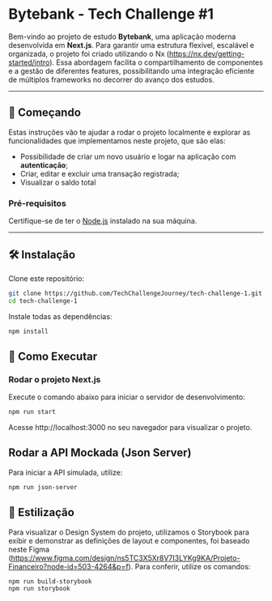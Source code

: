 # Bytebank - Tech Challenge #1

Bem-vindo ao projeto de estudo **Bytebank**, uma aplicação moderna desenvolvida em **Next.js**. Para garantir uma estrutura flexível, escalável e organizada, o projeto foi criado utilizando o Nx (https://nx.dev/getting-started/intro). Essa abordagem facilita o compartilhamento de componentes e a gestão de diferentes features, possibilitando uma integração eficiente de múltiplos frameworks no decorrer do avanço dos estudos.

---

## 🚀 Começando

Estas instruções vão te ajudar a rodar o projeto localmente e explorar as funcionalidades que implementamos neste projeto, que são elas:
- Possibilidade de criar um novo usuário e logar na aplicação com **autenticação**;
- Criar, editar e excluir uma transação registrada;
- Visualizar o saldo total 

### Pré-requisitos

Certifique-se de ter o [Node.js](https://nodejs.org/) instalado na sua máquina.

---

## 🛠️ Instalação

Clone este repositório:

```bash
git clone https://github.com/TechChallengeJourney/tech-challenge-1.git
cd tech-challenge-1
```

Instale todas as dependências:

```bash
npm install
```

## 🚀 Como Executar

### Rodar o projeto Next.js

Execute o comando abaixo para iniciar o servidor de desenvolvimento:

```bash
npm run start
```
Acesse http://localhost:3000 no seu navegador para visualizar o projeto.

## Rodar a API Mockada (Json Server)

Para iniciar a API simulada, utilize:

```bash
npm run json-server
```

## 🎨 Estilização

Para visualizar o Design System do projeto, utilizamos o Storybook para exibir e demonstrar as definições de layout e componentes, foi baseado neste Figma (https://www.figma.com/design/ns5TC3X5Xr8V7I3LYKg9KA/Projeto-Financeiro?node-id=503-4264&p=f). Para conferir, utilize os comandos:

```bash
npm run build-storybook
npm run storybook
```



